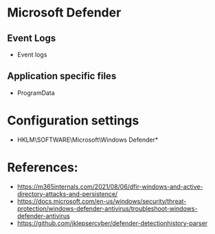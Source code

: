 # Microsoft Defender

## Event Logs

- Event logs

## Application specific files

- ProgramData

# Configuration settings

- HKLM\SOFTWARE\Microsoft\Windows Defender\*

# References:

* https://m365internals.com/2021/08/06/dfir-windows-and-active-directory-attacks-and-persistence/
* https://docs.microsoft.com/en-us/windows/security/threat-protection/windows-defender-antivirus/troubleshoot-windows-defender-antivirus
* https://github.com/jklepsercyber/defender-detectionhistory-parser